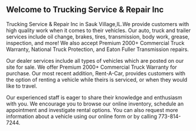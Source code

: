 ## Welcome to Trucking Service & Repair Inc
Trucking Service & Repair Inc in Sauk Village,IL.We provide customers with high quality work when it comes to their vehicles. Our auto, truck and trailer services include oil change, brakes, tires, transmission, body work, grease, inspection, and more! We also accept Premium 2000+ Commercial Truck Warranty, National Truck Protection, and Eaton Fuller Transmission repairs.

Our dealer services include all types of vehicles which are posted on our site for sale. We offer Premium 2000+ Commercial Truck Warranty for purchase. Our most recent addition, Rent-A-Car, provides customers with the option of renting a vehicle while theirs is serviced, or when they would like to travel.

Our experienced staff is eager to share their knowledge and enthusiasm with you. We encourage you to browse our online inventory, schedule an appointment and investigate rental options. You can also request more information about a vehicle using our online form or by calling 773-814-7244.

<!---
You can use the [editor on GitHub](https://github.com/TruckingService/TruckingService.github.io/edit/master/index.md) to maintain and preview the content for your website in Markdown files.

Whenever you commit to this repository, GitHub Pages will run [Jekyll](https://jekyllrb.com/) to rebuild the pages in your site, from the content in your Markdown files.

### Markdown

Markdown is a lightweight and easy-to-use syntax for styling your writing. It includes conventions for

```markdown
Syntax highlighted code block

# Header 1
## Header 2
### Header 3

- Bulleted
- List

1. Numbered
2. List

**Bold** and _Italic_ and `Code` text

[Link](url) and ![Image](src)
```

For more details see [GitHub Flavored Markdown](https://guides.github.com/features/mastering-markdown/).

### Jekyll Themes

Your Pages site will use the layout and styles from the Jekyll theme you have selected in your [repository settings](https://github.com/TruckingService/TruckingService.github.io/settings). The name of this theme is saved in the Jekyll `_config.yml` configuration file.

### Support or Contact

Having trouble with Pages? Check out our [documentation](https://help.github.com/categories/github-pages-basics/) or [contact support](https://github.com/contact) and we’ll help you sort it out. -->
